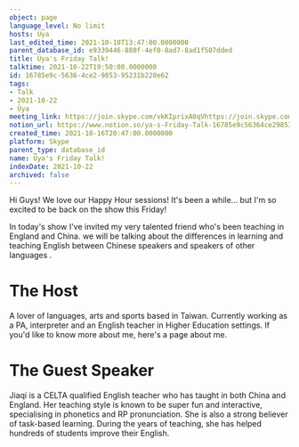 ```yaml
---
object: page
language_level: No limit
hosts: Üya
last_edited_time: 2021-10-18T13:47:00.0000000
parent_database_id: e9339446-880f-4ef0-8ad7-8ad1f507dded
title: Üya's Friday Talk!
talktime: 2021-10-22T19:50:00.0000000
id: 16785e9c-5636-4ce2-9853-95231b220e62
tags:
- Talk
- 2021-10-22
- Üya
meeting_link: https://join.skype.com/vkKIprixA0qVhttps://join.skype.com/vkKIprixA0qV
notion_url: https://www.notion.so/ya-s-Friday-Talk-16785e9c56364ce2985395231b220e62
created_time: 2021-10-16T20:47:00.0000000
platform: Skype
parent_type: database_id
name: Üya's Friday Talk!
indexDate: 2021-10-22
archived: false
---
```


Hi Guys! 
We love our Happy Hour sessions! It's been a while... but I'm so excited to be back on the show this Friday!  

In today's show I've invited my very talented friend who's been teaching in England and China. 
we will be talking about the  differences in learning and teaching English between Chinese speakers and speakers of other languages .  


# The Host
A lover of languages, arts and sports based in Taiwan. Currently working as a PA, interpreter and an English teacher in Higher Education settings. 
If you'd like to know more about me, here's a page about me. 

# The Guest Speaker
Jiaqi is a CELTA qualified English teacher who has taught in both China and England. Her teaching style is known to be super fun and interactive, specialising in phonetics and RP pronunciation. She is also a strong believer of task-based learning. 
During the years of teaching, she has helped hundreds of students improve their English.
 
 
























